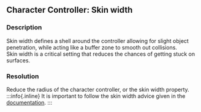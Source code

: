 ## Character Controller: Skin width
### Description
Skin width defines a shell around the controller allowing for slight object penetration, while acting like a buffer zone to smooth out collisions.  
Skin width is a critical setting that reduces the chances of getting stuck on surfaces.  

### Resolution
Reduce the radius of the character controller, or the skin width property.  
:::info{.inline}
It is important to follow the skin width advice given in the [documentation](https://docs.unity3d.com/Manual/class-CharacterController.html).
:::